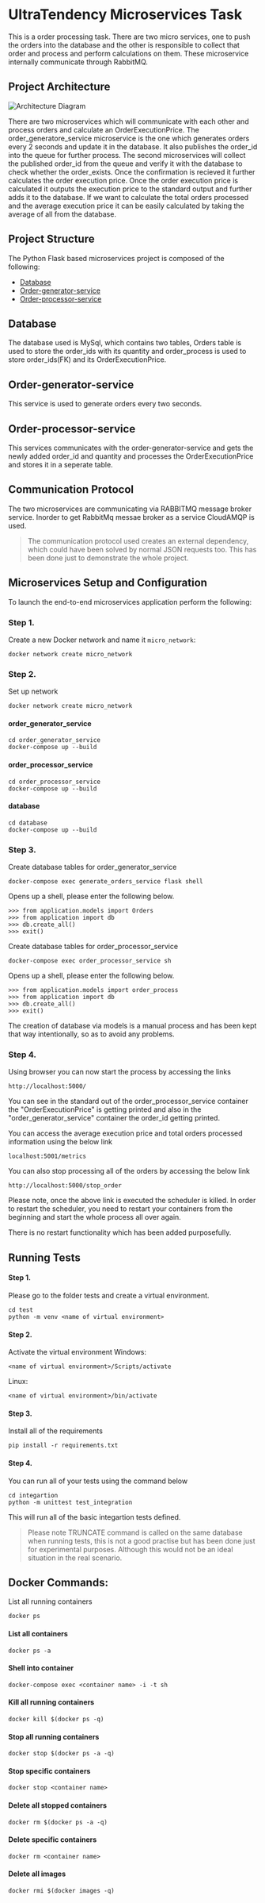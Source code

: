 # UltraTendency Microservices Task
This is a order processing task. There are two micro services, one to push the orders into the database and the other is responsible to collect that order and process and perform calculations on them. These microservice internally communicate through RabbitMQ.

## Project Architecture
 ![Architecture Diagram](images/architecture_diagram.png)

There are two microservices which will communicate with each other and process orders and calculate an OrderExecutionPrice. The order_generatore_service microservice is the one which generates orders every 2 seconds and update it in the database. It also publishes the order_id into the queue for further process. The second microservices will collect the published order_id from the queue and verify it with the database to check whether the order_exists. Once the confirmation is recieved it further calculates the order execution price. Once the order execution price is calculated it outputs the execution price to the standard output and further adds it to the database. If we want to calculate the total orders processed and the average execution price it can be easily calculated by taking the average of all from the database.

## Project Structure
The Python Flask based microservices project is composed of the following: 
* [Database](https://gitlab.com/nikhilraikar88/microservices-orderprocessor#Database)
* [Order-generator-service]()
* [Order-processor-service]()

## Database
The database used is MySql, which contains two tables, Orders table is used to store the order_ids with its quantity and order_process is used to store order_ids(FK) and its OrderExecutionPrice.

## Order-generator-service
This service is used to generate orders every two seconds. 

## Order-processor-service
This services communicates with the order-generator-service and gets the newly added order_id and quantity and processes the OrderExecutionPrice and stores it in a seperate table.

## Communication Protocol
The two microservices are communicating via RABBITMQ message broker service. Inorder to get RabbitMq messae broker as a service CloudAMQP is used. 
> The communication protocol used creates an external dependency, which could have been solved by normal JSON requests too. This has been done just to demonstrate the whole project.

## Microservices Setup and Configuration
To launch the end-to-end microservices application perform the following:

### Step 1.
Create a new Docker network and name it ```micro_network```:
```
docker network create micro_network
```
### Step 2.
Set up network
```
docker network create micro_network
```
#### order_generator_service
```
cd order_generator_service
docker-compose up --build
```

#### order_processor_service
```
cd order_processor_service
docker-compose up --build
```

#### database
```
cd database
docker-compose up --build
```
### Step 3.
Create database tables for order_generator_service
```
docker-compose exec generate_orders_service flask shell
```


Opens up a shell, please enter the following below.
```
>>> from application.models import Orders
>>> from application import db
>>> db.create_all()
>>> exit()
```

Create database tables for order_processor_service
```
docker-compose exec order_processor_service sh
```
Opens up a shell, please enter the following below.
```
>>> from application.models import order_process
>>> from application import db
>>> db.create_all()
>>> exit()
```
The creation of database via models is a manual process and has been kept that way intentionally, so as to avoid any problems.

### Step 4.
Using browser you can now start the process by accessing the links
```
http://localhost:5000/
```
You can see in the standard out of the order_processor_service container the "OrderExecutionPrice" is getting printed
and also in the "order_generator_service" container the order_id getting printed.

You can access the average execution price and total orders processed information using the below link
```
localhost:5001/metrics
```
You can also stop processing all of the orders by accessing the below link
```
http://localhost:5000/stop_order
```
Please note, once the above link is executed the scheduler is killed. In order to restart the scheduler, you need to restart your containers from the beginning and start the whole process all over again. 

There is no restart functionality which has been added purposefully.

## Running Tests
#### Step 1.
Please go to the folder tests and create a virtual environment.
```
cd test
python -m venv <name of virtual environment>
```
#### Step 2.
Activate the virtual environment
Windows:
```
<name of virtual environment>/Scripts/activate
```
Linux:
```
<name of virtual environment>/bin/activate
```
#### Step 3.
Install all of the requirements
```
pip install -r requirements.txt
```
#### Step 4.
You can run all of your tests using the command below
```
cd integartion
python -m unittest test_integration
```
This will run all of the basic integartion tests defined. 

> Please note TRUNCATE command is called on the same database when running tests, this is not a good practise but has been
done just for experimental purposes. Although this would not be an ideal situation in the real scenario.


## Docker Commands:

List all running containers
```
docker ps
```

#### List all containers
```
docker ps -a
```

#### Shell into container
```
docker-compose exec <container name> -i -t sh
```

#### Kill all running containers
```
docker kill $(docker ps -q)
```
#### Stop all running containers
```
docker stop $(docker ps -a -q) 
```

#### Stop specific containers
```
docker stop <container name> 
```

#### Delete all stopped containers
```
docker rm $(docker ps -a -q)
```

#### Delete specific containers
```
docker rm <container name> 
```

#### Delete all images
```
docker rmi $(docker images -q)
```
